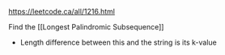 https://leetcode.ca/all/1216.html


Find the [[Longest Palindromic Subsequence]]
- Length difference between this and the string is its k-value